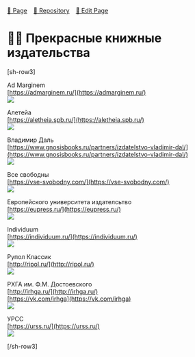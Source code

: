 <style>
	@import url("/utils/css/bootstrap-grid.css");
	@import url("/utils/css/iframe-youtube.css");
</style>
<script src="/shortcutsjs/shortcuts-v4.js" defer></script>

 
[🚀 Page](https://andrewalevin.github.io/publishers) &ensp;  [🏰 Repository](https://github.com/andrewalevin/andrewalevin.github.io) &ensp;  [🔨 Edit Page](https://github.com/andrewalevin/andrewalevin.github.io/edit/main/publishers.md)



# 📕📇 Прекрасные книжные издательства



[sh-row3]


Ad Marginem  
[https://admarginem.ru/](https://admarginem.ru/)  
![](https://admarginem.ru/wp-content/uploads/2019/04/logo-2x.png)


Алетейа  
[https://aletheia.spb.ru/](https://aletheia.spb.ru/)  
![](https://static.tildacdn.com/tild3236-6235-4434-a339-663062653038/Logo_2_bel__.png)


Владимир Даль  
[https://www.gnosisbooks.ru/partners/izdatelstvo-vladimir-dal/](https://www.gnosisbooks.ru/partners/izdatelstvo-vladimir-dal/)  
![](https://www.gnosisbooks.ru/upload/iblock/79b/79b840a4b0cbcf96f12c2a68260c4104.png)


Все свободны  
[https://vse-svobodny.com/](https://vse-svobodny.com/)  
![](https://vse-svobodny.com/wp-content/uploads/2022/03/cropped-%D0%BB%D0%BE%D0%B3%D0%BE%D1%82%D0%B8%D0%BF-%D0%92%D0%A1-2021-140x126.jpg)


Европейского университета издателсьтво  
[https://eupress.ru/](https://eupress.ru/)  
![](https://eupress.ru/design/logo-new.jpg)


Individuum  
[https://individuum.ru/](https://individuum.ru/)  
![](https://a.bmstatic.com/iu/full_logo-b748aeaaec0d89e277b478deb217e7df.svg)


Рупол Классик  
[http://ripol.ru/](http://ripol.ru/)  
![](http://ripol.ru/i/logo-ripol.svg)


РХГА им. Ф.М. Достоевского  
[http://irhga.ru/](http://irhga.ru/)  
[https://vk.com/irhga](https://vk.com/irhga)  
![](http://irhga.ru/wp-content/uploads/2017/12/reshetka1.jpg)


УРСС  
[https://urss.ru/](https://urss.ru/)  
![](https://urss.ru/design/logo_ru_5.jpg)


[/sh-row3]









